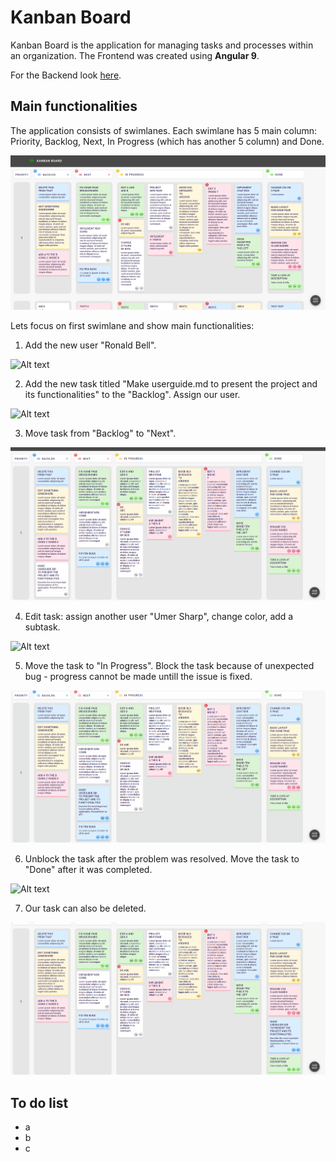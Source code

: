 # Kanban Board
Kanban Board is the application for managing tasks and processes within an organization. The Frontend was created using **Angular 9**.

For the Backend look [here](https://github.com/kanban-netherboys/kanban-backend).

##  Main functionalities

The application consists of swimlanes. Each swimlane has 5 main column: Priority, Backlog, Next, In Progress (which has another 5 column) and Done.

![Alt text](https://raw.githubusercontent.com/i0skar/Kanban-frontend/master/readme%20content/main%20page.png?raw=true)

Lets focus on first swimlane and show main functionalities:

1. Add the new user "Ronald Bell".

![Alt text](https://raw.githubusercontent.com/i0skar/Kanban-frontend/master/readme%20content/add%20user.gif?raw=true)


2. Add the new task titled "Make userguide.md to present the project and its functionalities" to the "Backlog". Assign our user.

![Alt text](https://github.com/i0skar/Kanban-frontend/blob/master/readme%20content/add%20new%20task.gif?raw=true)


3. Move task from "Backlog" to "Next".

![Alt text](https://github.com/i0skar/Kanban-frontend/blob/master/readme%20content/move%20task%20from%20backlog%20to%20next.gif?raw=true)


4. Edit task: assign another user "Umer Sharp", change color, add a subtask.

![Alt text](https://github.com/i0skar/Kanban-frontend/blob/master/readme%20content/edit%20task.gif?raw=true)


5. Move the task to "In Progress". Block the task because of unexpected bug - progress cannot be made untill the issue is fixed.

![Alt text](https://github.com/i0skar/Kanban-frontend/blob/master/readme%20content/block%20task.gif?raw=true)


6. Unblock the task after the problem was resolved. Move the task to "Done" after it was completed.

![Alt text](https://github.com/i0skar/Kanban-frontend/blob/master/readme%20content/move%20to%20done.gif?raw=true)


7. Our task can also be deleted.

![Alt text](https://github.com/i0skar/Kanban-frontend/blob/master/readme%20content/delete%20task.gif?raw=true)



## To do list

- a
- b
- c
